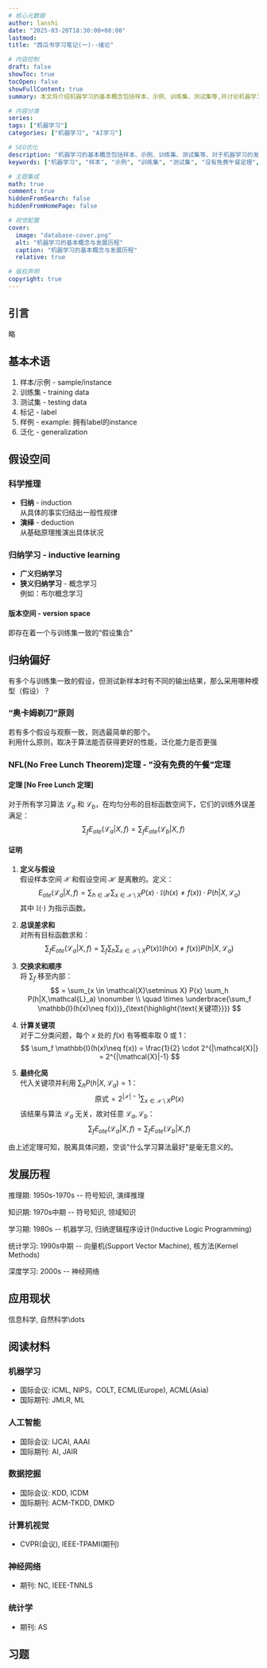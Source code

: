 ```yaml
---
# 核心元数据
author: lanshi
date: "2025-03-20T18:30:00+08:00"
lastmod:
title: "西瓜书学习笔记(一)--绪论"

# 内容控制
draft: false
showToc: true
tocOpen: false
showFullContent: true
summary: 本文将介绍机器学习的基本概念包括样本、示例、训练集、测试集等,并讨论机器学习的发展历程和现状,同时引用了“没有免费午餐”定理来讨论归纳偏好问题。

# 内容分类
series:
tags: ["机器学习"]
categories: ["机器学习", "AI学习"]

# SEO优化
description: "机器学习的基本概念包括样本、示例、训练集、测试集等，对于机器学习的发展历程和现状进行分析，并引用了“没有免费午餐”定理来讨论归纳偏好问题。"
keywords: ["机器学习", "样本", "示例", "训练集", "测试集", "没有免费午餐定理", "归纳偏好"]

# 主题集成
math: true
comment: true
hiddenFromSearch: false
hiddenFromHomePage: false

# 视觉配置
cover:
  image: "database-cover.png"
  alt: "机器学习的基本概念与发展历程"
  caption: "机器学习的基本概念与发展历程"
  relative: true

# 版权声明
copyright: true
---
```


## 引言
略

## 基本术语
1. 样本/示例 - sample/instance  
2. 训练集 - training data  
3. 测试集 - testing data  
4. 标记 - label  
5. 样例 - example: 拥有label的instance  
6. 泛化 - generalization  

## 假设空间

### 科学推理
- **归纳** - induction  
  从具体的事实归结出一般性规律  
- **演绎** - deduction  
  从基础原理推演出具体状况  

### 归纳学习 - inductive learning
- **广义归纳学习**
- **狭义归纳学习** - 概念学习  
  例如：布尔概念学习  

#### 版本空间 - version space
即存在着一个与训练集一致的“假设集合”

## 归纳偏好
有多个与训练集一致的假设，但测试新样本时有不同的输出结果，那么采用哪种模型（假设）？

### “奥卡姆剃刀”原则
若有多个假设与观察一致，则选最简单的那个。  
利用什么原则，取决于算法能否获得更好的性能，泛化能力是否更强  

### NFL(No Free Lunch Theorem)定理 - "没有免费的午餐"定理

#### 定理 [No Free Lunch 定理]  
对于所有学习算法 $\mathcal{L}_a$ 和 $\mathcal{L}_b$，在均匀分布的目标函数空间下，它们的训练外误差满足：
$$
\sum_f E_{ote}(\mathcal{L}_a|X,f) = \sum_f E_{ote}(\mathcal{L}_b|X,f)
$$  

#### 证明  
1. **定义与假设**  
   假设样本空间 $\mathcal{X}$ 和假设空间 $\mathcal{H}$ 是离散的。定义：
   $$
   E_{ote}(\mathcal{L}_a|X,f) = \sum_{h \in \mathcal{H}} \sum_{x \in \mathcal{X}\setminus X} P(x) \cdot \mathbb{I}(h(x) \neq f(x)) \cdot P(h|X,\mathcal{L}_a)
   $$
   其中 $\mathbb{I}(\cdot)$ 为指示函数。

2. **总误差求和**  
   对所有目标函数求和：
   $$
   \sum_f E_{ote}(\mathcal{L}_a|X,f) = \sum_f \sum_h \sum_{x \in \mathcal{X}\setminus X} P(x)\mathbb{I}(h(x)\neq f(x))P(h|X,\mathcal{L}_a)
   $$

3. **交换求和顺序**  
   将 $\sum_f$ 移至内部：
   $$
   = \sum_{x \in \mathcal{X}\setminus X} P(x) \sum_h P(h|X,\mathcal{L}_a) \nonumber \\
   \quad \times \underbrace{\sum_f \mathbb{I}(h(x)\neq f(x))}_{\text{\highlight{\text{关键项}}}}
   $$

4. **计算关键项**  
   对于二分类问题，每个 $x$ 处的 $f(x)$ 有等概率取 0 或 1：
   $$
   \sum_f \mathbb{I}(h(x)\neq f(x)) = \frac{1}{2} \cdot 2^{|\mathcal{X}|} = 2^{|\mathcal{X}|-1}
   $$

5. **最终化简**  
   代入关键项并利用 $\sum_h P(h|X,\mathcal{L}_a) = 1$：
   $$
   \text{原式} = 2^{|\mathcal{X}|-1} \sum_{x \in \mathcal{X}\setminus X} P(x)
   $$
   该结果与算法 $\mathcal{L}_a$ 无关，故对任意 $\mathcal{L}_a, \mathcal{L}_b$：
   $$
   \sum_f E_{ote}(\mathcal{L}_a|X,f) = \sum_f E_{ote}(\mathcal{L}_b|X,f)
   $$

由上述定理可知，脱离具体问题，空谈"什么学习算法最好"是毫无意义的。

## 发展历程
推理期: 1950s-1970s -- 符号知识, 演绎推理  

知识期: 1970s中期 -- 符号知识, 领域知识  

学习期: 1980s -- 机器学习, 归纳逻辑程序设计(Inductive Logic Programming)  

统计学习: 1990s中期 -- 向量机(Support Vector Machine), 核方法(Kernel Methods)  

深度学习: 2000s -- 神经网络  

## 应用现状
信息科学, 自然科学\dots  

## 阅读材料
### 机器学习
- 国际会议: ICML, NIPS，COLT, ECML(Europe), ACML(Asia)  
- 国际期刊: JMLR, ML  

### 人工智能
- 国际会议: IJCAI, AAAI  
- 国际期刊: AI, JAIR  

### 数据挖掘
- 国际会议: KDD, ICDM  
- 国际期刊: ACM-TKDD, DMKD  

### 计算机视觉
- CVPR(会议), IEEE-TPAMI(期刊)  

### 神经网络
- 期刊: NC, IEEE-TNNLS  

### 统计学
- 期刊: AS  

## 习题
